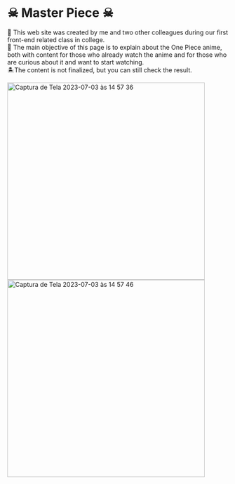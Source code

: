 # ☠ Master Piece ☠
🚤 This web site was created by me and two other colleagues during our first front-end related class in college. </br>
👹 The main objective of this page is to explain about the One Piece anime, 
both with content for those who already watch the anime and for those who are curious about it and want to start watching. </br>
🏝The content is not finalized, but you can still check the result.

<img width="450" alt="Captura de Tela 2023-07-03 às 14 57 36" src="https://github.com/LuhMoonShy/Master-Piece/assets/80992505/136d2957-f03d-4056-97f0-5cc13e70eea6"> 
<img width="450" alt="Captura de Tela 2023-07-03 às 14 57 46" src="https://github.com/LuhMoonShy/Master-Piece/assets/80992505/691663dc-f55d-4918-8af5-bced7740d7b9">
